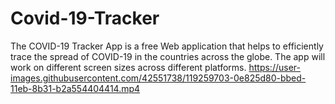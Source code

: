 # Covid-19-Tracker
The COVID-19 Tracker App is a free Web application that helps to efficiently trace the spread of COVID-19 in the countries across the globe. The app will work on different screen sizes across different platforms.
https://user-images.githubusercontent.com/42551738/119259703-0e825d80-bbed-11eb-8b31-b2a554404414.mp4
